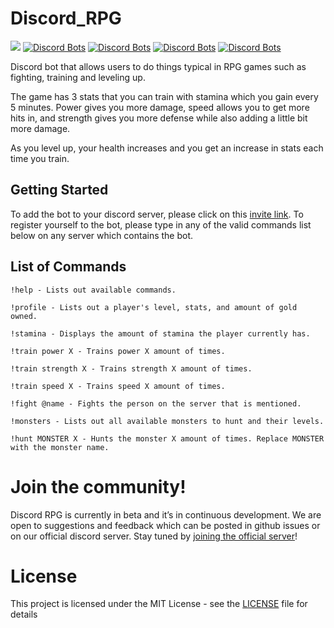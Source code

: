# Discord_RPG
[<img src="https://discordapp.com/api/guilds/449610753566048277/widget.png?style=shield">](https://discord.gg/3Gq4kAr)
[![Discord Bots](https://discordbots.org/api/widget/status/449444515548495882.svg)](https://discordbots.org/bot/449444515548495882)
[![Discord Bots](https://discordbots.org/api/widget/servers/449444515548495882.svg)](https://discordbots.org/bot/449444515548495882)
[![Discord Bots](https://discordbots.org/api/widget/upvotes/449444515548495882.svg)](https://discordbots.org/bot/449444515548495882)
[![Discord Bots](https://discordbots.org/api/widget/owner/449444515548495882.svg)](https://discordbots.org/bot/449444515548495882)


Discord bot that allows users to do things typical in RPG games such as fighting, training and leveling up.

The game has 3 stats that you can train with stamina which you gain every 5 minutes. Power gives you more damage, speed allows you to get more hits in, and strength gives you more defense while also adding a little bit more damage. 

As you level up, your health increases and you get an increase in stats each time you train.

## Getting Started

To add the bot to your discord server, please click on this [invite link](https://discordapp.com/api/oauth2/authorize?client_id=449444515548495882&permissions=8&scope=bot). To register yourself to the bot, please type in any of the valid commands list below on any server which contains the bot.

## List of Commands
```
!help - Lists out available commands.
```
```
!profile - Lists out a player's level, stats, and amount of gold owned.
```

```
!stamina - Displays the amount of stamina the player currently has.
```

```
!train power X - Trains power X amount of times.
```

```
!train strength X - Trains strength X amount of times.
```

```
!train speed X - Trains speed X amount of times. 
```

```
!fight @name - Fights the person on the server that is mentioned.
```

```
!monsters - Lists out all available monsters to hunt and their levels.
```

```
!hunt MONSTER X - Hunts the monster X amount of times. Replace MONSTER with the monster name.
```

# Join the community!

Discord RPG is currently in beta and it’s in continuous development. We are open to suggestions and feedback which can be posted in github issues or on our official discord server. Stay tuned by [joining the official server](https://discord.gg/3Gq4kAr)!

# License

This project is licensed under the MIT License - see the [LICENSE](LICENSE) file for details
